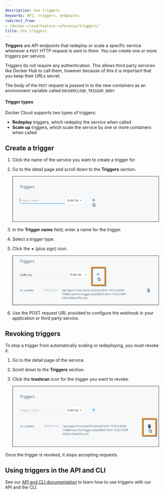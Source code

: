 ```yaml
---
description: Use triggers
keywords: API, triggers, endpoints
redirect_from:
- /docker-cloud/feature-reference/triggers/
title: Use triggers
---
```


**Triggers** are API endpoints that redeploy or scale a specific service
whenever a `POST` HTTP request is sent to them. You can create one or more
triggers per service.

Triggers do not require any authentication. This allows third party services
like Docker Hub to call them, however because of this it is important that you
keep their URLs secret.

The body of the `POST` request is passed in to the new containers as an
environment variable called `DOCKERCLOUD_TRIGGER_BODY`.


#### Trigger types

Docker Cloud supports two types of triggers:

* **Redeploy** triggers, which redeploy the service when called
* **Scale up** triggers, which scale the service by one or more containers when called

## Create a trigger

1. Click the name of the service you want to create a trigger for
2. Go to the detail page and scroll down to the **Triggers** section.

    ![](images/triggers-tab-blank.png)

3. In the **Trigger name** field, enter a name for the trigger.
4. Select a trigger type.
5. Click the **+** (plus sign) icon.

    ![](images/new-trigger-created.png)

6. Use the POST request URL provided to configure the webhook in your
application or third party service.

## Revoking triggers

To stop a trigger from automatically scaling or redeploying, you must revoke it.

1. Go to the detail page of the service.
2. Scroll down to the **Triggers** section.
3. Click the **trashcan** icon for the trigger you want to revoke.

    ![](images/revoke-trigger.png)

Once the trigger is revoked, it stops accepting requests.

## Using triggers in the API and CLI

See our [API and CLI documentation](/apidocs/docker-cloud.md#triggers) to learn how to use triggers with our API and the CLI.